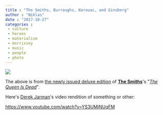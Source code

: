 ```yaml
---
title : "The Smiths, Burroughs, Kerouac, and Ginsberg"
author : "Niklas"
date : "2017-10-27"
categories : 
 - culture
 - heroes
 - materialism
 - morrissey
 - music
 - people
 - photo
---
```


[![](https://niklasblog.com/wp-content/img_20171026_1954504688560719367102920.jpg)](https://niklasblog.com/wp-content/img_20171026_1954504688560719367102920.jpg)

The above is from [the newly issued deluxe edition](http://media.rhino.com/press-release/smiths-queen-dead-deluxe-edition-available-october-20) of **[The Smiths](https://en.wikipedia.org/wiki/The_Smiths)**'s "_[The Queen Is Dead](https://en.wikipedia.org/wiki/The_Queen_Is_Dead)_".

Here's [Derek Jarman](https://en.wikipedia.org/wiki/Derek_Jarman)'s video rendition of something or other:

https://www.youtube.com/watch?v=YS3UMjNUqFM

